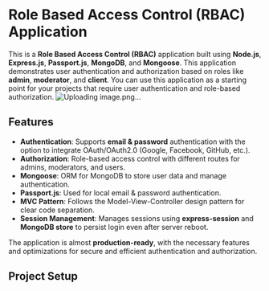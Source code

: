 
# Role Based Access Control (RBAC) Application

This is a **Role Based Access Control (RBAC)** application built using **Node.js**, **Express.js**, **Passport.js**, **MongoDB**, and **Mongoose**. This application demonstrates user authentication and authorization based on roles like **admin**, **moderator**, and **client**. You can use this application as a starting point for your projects that require user authentication and role-based authorization.
![Uploading image.png…]()



## Features

- **Authentication**: Supports **email & password** authentication with the option to integrate OAuth/OAuth2.0 (Google, Facebook, GitHub, etc.).
- **Authorization**: Role-based access control with different routes for admins, moderators, and users.
- **Mongoose**: ORM for MongoDB to store user data and manage authentication.
- **Passport.js**: Used for local email & password authentication.
- **MVC Pattern**: Follows the Model-View-Controller design pattern for clear code separation.
- **Session Management**: Manages sessions using **express-session** and **MongoDB store** to persist login even after server reboot.

The application is almost **production-ready**, with the necessary features and optimizations for secure and efficient authentication and authorization.

## Project Setup


